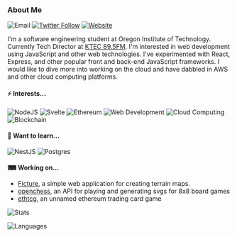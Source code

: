 ### About Me

![Email](https://img.shields.io/badge/-tristen.mengis@gmail.com-lightgrey?style=for-the-badge&logo=gmail)
[![Twitter Follow](https://img.shields.io/twitter/follow/mengistristen?color=%20%2300acee&label=Follow%20me%20on%20Twitter&style=for-the-badge)][twitter]
[![Website](https://img.shields.io/badge/-Portfolio-black?style=for-the-badge&logo=github)][website]

I'm a software engineering student at Oregon Institute of Technology. Currently Tech Director at [KTEC 89.5FM][ktec]. I'm interested in web development using JavaScript and other web technologies. I've experimented with React, Express, and other popular front and back-end JavaScript frameworks. I would like to dive more into working on the cloud and have dabbled in AWS and other cloud computing platforms.

#### ⚡ Interests...

![NodeJS](https://img.shields.io/badge/-Nodejs-black?style=for-the-badge&logo=Node.js)
![Svelte](https://img.shields.io/badge/-Svelte-white?style=for-the-badge&logo=svelte)
![Ethereum](https://img.shields.io/badge/-Ethereum-333333?style=for-the-badge&logo=ethereum)
![Web Development](https://img.shields.io/badge/-Web%20development-blue?style=for-the-badge)
![Cloud Computing](https://img.shields.io/badge/-Cloud%20computing-orange?style=for-the-badge)
![Blockchain](https://img.shields.io/badge/-Blockchain-green?style=for-the-badge)

#### 📖 Want to learn...

![NestJS](https://img.shields.io/badge/-nestjs-red?style=for-the-badge&logo=nestjs)
![Postgres](https://img.shields.io/badge/-postgresql-blue?style=for-the-badge&logo=postgresql)

#### ⌨ Working on...

- [Ficture](https://github.com/mengistristen/ficture), a simple web application for creating terrain maps.
- [openchess](https://github.com/mengistristen/openchess), an API for playing and generating svgs for 8x8 board games
- [ethtcg](https://github.com/mengistristen/ethtcg), an unnamed ethereum trading card game

![Stats](https://github-readme-stats.vercel.app/api/?username=mengistristen&show_icons=true)

![Languages](https://github-readme-stats.vercel.app/api/top-langs/?username=mengistristen&layout=compact)

[twitter]: https://twitter.com/thetmeng
[ktec]: https://ktec895.com
[website]: https://mengistristen.github.io

